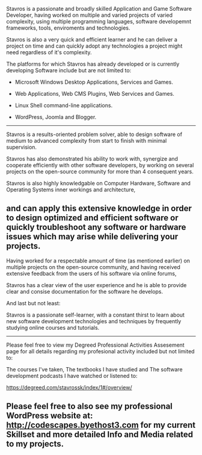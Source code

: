 Stavros is a passionate and broadly skilled
Application and Game Software Developer,
having worked on multiple
and varied projects of varied complexity,
using multiple programming languages,
software developemnt frameworks, tools, enviroments
and technologies.


Stavros is also a very quick and efficient learner
and he can deliver a project on time and can quickly adopt
any technologies a project might need regardless of
it's complexity.


The platforms for which Stavros has already developed
or is currently developing Software include
but are not limited to:

- Microsoft Windows Desktop Applications, Services and Games.

- Web Applications, Web CMS Plugins, Web Services and Games.

- Linux Shell command-line applications.

- WordPress, Joomla and Blogger.
----------------------------------------------------------------------


Stavros is a results-oriented problem solver,
able to design software of medium to advanced complexity
from start to finish with minimal supervision.


Stavros has also demonstrated his ability to work with,
synergize and cooperate efficiently with other software developers,
by working on several projects on the open-source community
for more than 4 consequent years.


Stavros is also highly knowledgable on Computer Hardware,
Software and Operating Systems inner workings and architecture,

and can apply this extensive knowledge in order to
design optimized and efficient software
or quickly troubleshoot any software or hardware issues
which may arise while delivering your projects.
----------------------------------------------------------------------


Having worked for a respectable amount of time
(as mentioned earlier) on multiple projects
on the open-source community, and having received
extensive feedback from the users of his software
via online forums, 

Stavros has a clear view of the user experience and he is able to 
provide clear and consise documentation
for the software he develops.



And last but not least:

Stavros is a passionate self-learner, with a constant thirst
to learn about new software development technologies
and techniques by frequently studying online courses and tutorials.



-----------------------------------------------------------------------
Please feel free to view my Degreed Professional Activities Assesement
page for all details regarding my profesional activity
included but not limited to:

  The courses I've taken,
  The textbooks I have studied and
  The software development podcasts I have watched or listened to:

  https://degreed.com/stavrossk/index/1#/overview/
  

Please feel free to also see my professional WordPress website at:
http://codescapes.byethost3.com
for my current Skillset and more detailed Info and Media
related to my projects.
-----------------------------------------------------------------------


<!--
**stavrossk/stavrossk** is a ✨ _special_ ✨ repository because its `README.md` (this file) appears on your GitHub profile.

Here are some ideas to get you started:

- 🔭 I’m currently working on ...
- 🌱 I’m currently learning ...
- 👯 I’m looking to collaborate on ...
- 🤔 I’m looking for help with ...
- 💬 Ask me about ...
- 📫 How to reach me: ...
- 😄 Pronouns: ...
- ⚡ Fun fact: ...
-->

